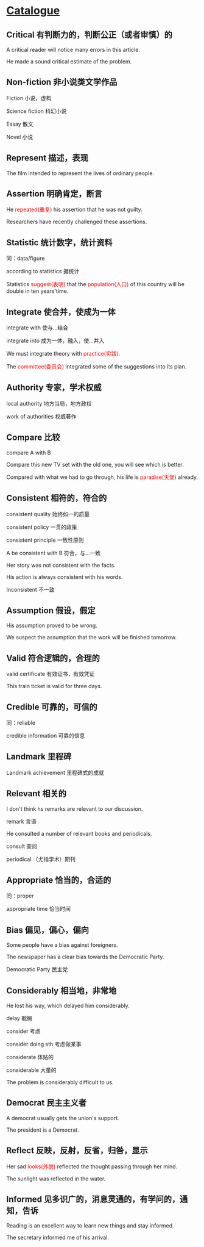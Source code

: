 # [Catalogue](/README.md)

## Critical 有判断力的，判断公正（或者审慎）的

A critical reader will notice many errors in this article.

He made a sound critical estimate of the problem.

## Non-fiction 非小说类文学作品

Fiction 小说，虚构

Science fiction 科幻小说

Essay 散文

Novel 小说

## Represent 描述，表现

The film intended to represent the lives of ordinary people.

## Assertion 明确肯定，断言

He <font color = "red">repeated(重复)</font> his assertion that he was not guilty.

Researchers have recently challenged these assertions.

## Statistic 统计数字，统计资料

同：data/figure

according to statistics 据统计

Statistics <font color = "red">suggest(表明)</font> that the <font color = "red">population(人口)</font> of this country will be double in ten years'time.

## Integrate 使合并，使成为一体

integrate with 使与...结合

integrate into 成为一体，融入，使...并入

We must integrate theory with <font color = "red">practice(实践)</font>.

The <font color = "red">committee(委员会)</font> integrated some of the suggestions into its plan.

## Authority 专家，学术权威

local authority 地方当局，地方政权

work of authorities 权威著作

## Compare 比较

compare A with B

Compare this new TV set with the old one, you will see which is better.

Compared with what we had to go through, his life is <font color = "red">paradise(天堂)</font> already.

## Consistent 相符的，符合的

consistent quality 始终如一的质量

consistent policy 一贯的政策

consistent principle 一致性原则

A be consistent with B 符合，与...一致

Her story was not consistent with the facts.

His action is always consistent with his words.

Inconsistent 不一致

## Assumption 假设，假定

His assumption proved to be wrong.

We suspect the assumption that the work will be finished tomorrow.

## Valid 符合逻辑的，合理的

valid certificate 有效证书，有效凭证

This train ticket is valid for three days.

## Credible 可靠的，可信的

同：reliable

credible information 可靠的信息

## Landmark 里程碑

Landmark achievement 里程碑式的成就

## Relevant 相关的

I don't think hs remarks are relevant to our discussion.

remark 言语

He consulted a number of relevant books and periodicals.

consult 查阅

periodical （尤指学术）期刊

## Appropriate 恰当的，合适的

同：proper

appropriate time 恰当时间

## Bias 偏见，偏心，偏向

Some people have a bias against foreigners.

The newspaper has a clear bias towards the Democratic Party.

Democratic Party 民主党

## Considerably 相当地，非常地

He lost his way, which delayed him considerably.

delay 耽搁

consider 考虑

consider doing sth 考虑做某事

considerate 体贴的

considerable 大量的

The problem is considerably difficult to us.

## Democrat 民主主义者

A democrat usually gets the union's support.

The president is a Democrat.

## Reflect 反映，反射，反省，归咎，显示

Her sad <font color = "red">looks(外貌)</font> reflected the thought passing through her mind.

The sunlight was reflected in the water.

## Informed 见多识广的，消息灵通的，有学问的，通知，告诉

Reading is an excellent way to learn new things and stay informed.

The secretary informed me of his arrival.